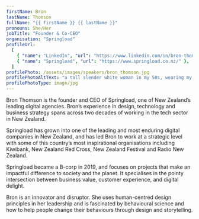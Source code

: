 ```yaml
---
firstName: Bron
lastName: Thomson
fullName: "{{ firstName }} {{ lastName }}"
pronouns: She/Her
jobTitle: "Founder & Co-CEO"
organisation: "Springload"
profileUrl:
  [
    { "name": "LinkedIn", "url": "https://www.linkedin.com/in/bron-thomson/" },
    { "name": "Springload", "url": "https://www.springload.co.nz/" },
  ]
profilePhoto: /assets/images/speakers/bron_thomson.jpg
profilePhotoAltText: "a tall slender white woman in my 50s, wearing my work jacket and black top smiling at the camera."
profilePhotoType: image/jpg
---
```


Bron Thomson is the founder and CEO of Springload, one of New Zealand’s leading digital agencies. Bron’s experience in design, technology and business strategy spans across two decades of working in the tech sector in New Zealand.

Springload has grown into one of the leading and most enduring digital companies in New Zealand, and has led Bron to work at a strategic level with some of this country’s most inspirational organisations including Kiwibank, New Zealand Red Cross, New Zealand Festival and Radio New Zealand.

Springload became a B-corp in 2019, and focuses on projects that make an impactful difference to society and the planet. It specialises in the pointy intersection between business value, customer experience, and digital delight.

Bron is an innovator and disruptor. She uses human-centred design principles in her leadership and is fascinated by behavioural science and how to help people change their behaviours through design and storytelling.
